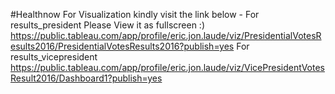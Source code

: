 #Healthnow
For Visualization kindly visit the link below - For results_president
Please View it as fullscreen :)
https://public.tableau.com/app/profile/eric.jon.laude/viz/PresidentialVotesResults2016/PresidentialVotesResults2016?publish=yes
For results_vicepresident
https://public.tableau.com/app/profile/eric.jon.laude/viz/VicePresidentVotesResult2016/Dashboard1?publish=yes
